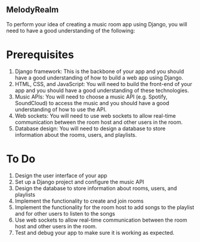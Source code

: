 ## MelodyRealm

To perform your idea of creating a music room app using Django, you will need to have a good understanding of the following:

# Prerequisites
1. Django framework: This is the backbone of your app and you should have a good understanding of how to build a web app using Django.
2. HTML, CSS, and JavaScript: You will need to build the front-end of your app and you should have a good understanding of these technologies.
3. Music APIs: You will need to choose a music API (e.g. Spotify, SoundCloud) to access the music and you should have a good understanding of how to use the API.
4. Web sockets: You will need to use web sockets to allow real-time communication between the room host and other users in the room.
5. Database design: You will need to design a database to store information about the rooms, users, and playlists.


# To Do
1. Design the user interface of your app
2. Set up a Django project and configure the music API
3. Design the database to store information about rooms, users, and playlists
4. Implement the functionality to create and join rooms
5. Implement the functionality for the room host to add songs to the playlist and for other users to listen to the songs
6. Use web sockets to allow real-time communication between the room host and other users in the room.
7. Test and debug your app to make sure it is working as expected.
